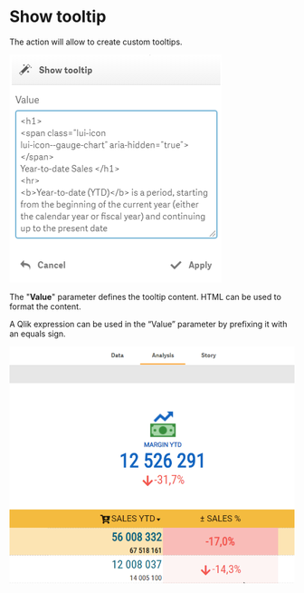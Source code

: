 # Show tooltip

The action will allow to create custom tooltips.

![](../.gitbook/assets/showtooltip.png)

The "**Value**" parameter defines the tooltip content. HTML can be used to format the content.

A Qlik expression can be used in the “Value” parameter by prefixing it with an equals sign.

![](../.gitbook/assets/2019-04-24_14-06-55.gif)


